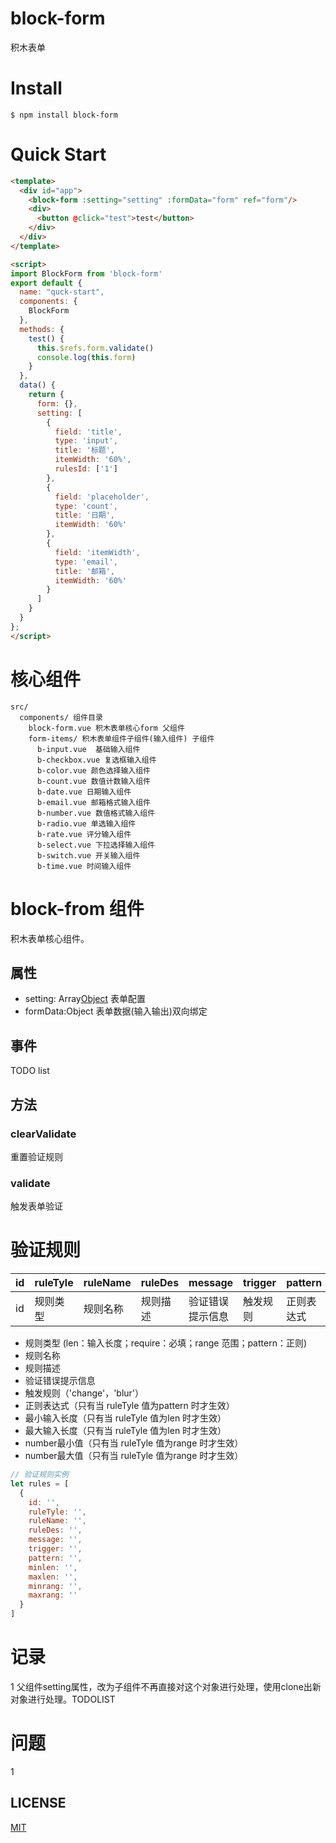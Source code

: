 # block-form

积木表单

# Install

```
$ npm install block-form
```

# Quick Start

```html
<template>
  <div id="app">
    <block-form :setting="setting" :formData="form" ref="form"/>
    <div>
      <button @click="test">test</button>
    </div>
  </div>
</template>

<script>
import BlockForm from 'block-form'
export default {
  name: "quck-start",
  components: {
    BlockForm
  },
  methods: {
    test() {
      this.$refs.form.validate()
      console.log(this.form)
    }
  },
  data() {
    return {
      form: {},
      setting: [
        {
          field: 'title',
          type: 'input',
          title: '标题',
          itemWidth: '60%',
          rulesId: ['1']
        },
        {
          field: 'placeholder',
          type: 'count',
          title: '日期',
          itemWidth: '60%'
        },
        {
          field: 'itemWidth',
          type: 'email',
          title: '邮箱',
          itemWidth: '60%'
        }
      ]
    }
  }
};
</script>
```


# 核心组件

```
src/
  components/ 组件目录
    block-form.vue 积木表单核心form 父组件
    form-items/ 积木表单组件子组件(输入组件) 子组件
      b-input.vue  基础输入组件
      b-checkbox.vue 复选框输入组件
      b-color.vue 颜色选择输入组件
      b-count.vue 数值计数输入组件
      b-date.vue 日期输入组件
      b-email.vue 邮箱格式输入组件
      b-number.vue 数值格式输入组件
      b-radio.vue 单选输入组件
      b-rate.vue 评分输入组件
      b-select.vue 下拉选择输入组件
      b-switch.vue 开关输入组件
      b-time.vue 时间输入组件
```

# block-from 组件

积木表单核心组件。

## 属性

+ setting: Array[Object](./doc/setting.md) 表单配置
+ formData:Object 表单数据(输入输出)双向绑定

## 事件

TODO list

## 方法

### clearValidate

重置验证规则

### validate

触发表单验证


# 验证规则
|id |ruleTyle |ruleName | ruleDes|  message | trigger |  pattern   |  minlen      |  maxlen     |   minrang   |    maxrang      
| ---- | ---- |---- | ---- | ---- | ---- | ---- | ---- | ---- | ---- | ---- | 
|id |规则类型 |规则名称 |规则描述 | 验证错误提示信息 |  触发规则 | 正则表达式|  最小输入长度|  最大输入长度 | number最小值|  number最大值

+ 规则类型 (len：输入长度；require：必填；range 范围；pattern：正则)
+ 规则名称 
+ 规则描述
+ 验证错误提示信息
+ 触发规则（'change'，'blur'）
+ 正则表达式（只有当 ruleTyle 值为pattern 时才生效）
+ 最小输入长度（只有当 ruleTyle 值为len 时才生效）
+ 最大输入长度（只有当 ruleTyle 值为len 时才生效）
+ number最小值（只有当 ruleTyle 值为range 时才生效）
+ number最大值（只有当 ruleTyle 值为range 时才生效）

```js
// 验证规则实例
let rules = [
  {
    id: '',
    ruleTyle: '',
    ruleName: '',
    ruleDes: '',
    message: '',
    trigger: '',
    pattern: '',
    minlen: '',
    maxlen: '',
    minrang: '',
    maxrang: ''
  }
]

```

# 记录
1 父组件setting属性，改为子组件不再直接对这个对象进行处理，使用clone出新对象进行处理。TODOLIST


# 问题

1 


## LICENSE
[MIT](LICENSE)

